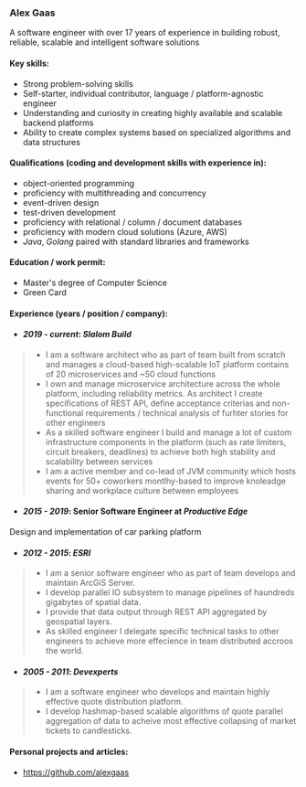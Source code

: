 ### Alex Gaas

A software engineer with over 17 years of experience in building robust, reliable, scalable and intelligent software solutions

#### Key skills:

+ Strong problem-solving skills
+ Self-starter, individual contributor, language / platform-agnostic engineer
+ Understanding and curiosity in creating highly available and scalable backend platforms
+ Ability to create complex systems based on specialized algorithms and data structures

#### Qualifications (coding and development skills with experience in):
+ object-oriented programming
+ proficiency with multithreading and concurrency
+ event-driven design
+ test-driven development
+ proficiency with relational / column / document databases
+ proficiency with modern cloud solutions (Azure, AWS)
+ _Java_, _Golang_ paired with standard libraries and frameworks

#### Education / work permit:
- Master's degree of Computer Science
- Green Card

#### Experience (years / position / company):
- #### _2019 - current_: _Slalom Build_  
> * I am a software architect who as part of team built from scratch and manages a cloud-based high-scalable IoT platform contains of 20 microservices and ~50 cloud functions 
> * I own and manage microservice architecture across the whole platform, including reliability metrics. As architect I create specifications of REST API, define acceptance criterias and non-functional requirements / technical analysis of furhter stories for other engineers
> * As a skilled software engineer I build and manage a lot of custom infrastructure components in the platform (such as rate limiters, circuit breakers, deadlines) to achieve both high stability and scalability between services
> * I am a active member and co-lead of JVM community which hosts events for 50+ coworkers montlhy-based to improve knoleadge sharing and workplace culture between employees

- #### _2015 - 2019_: Senior Software Engineer at _Productive Edge_  
Design and implementation of car parking platform

- #### _2012 - 2015_: _ESRI_  
> * I am a senior software engineer who as part of team develops and maintain ArcGiS Server. 
> * I develop parallel IO subsystem to manage pipelines of haundreds gigabytes of spatial data. 
> * I provide that data output through REST API aggregated by geospatial layers. 
> * As skilled engineer I delegate specific technical tasks to other engineers to achieve more effecience in team distributed accroos the world.

- #### _2005 - 2011_: _Devexperts_  
> * I am a software engineer who develops and maintain highly effective quote distribution platform. 
> * I develop hashmap-based scalable algorithms of quote parallel aggregation of data to acheive most effective collapsing of market tickets to candlesticks.

#### Personal projects and articles:
- https://github.com/alexgaas
